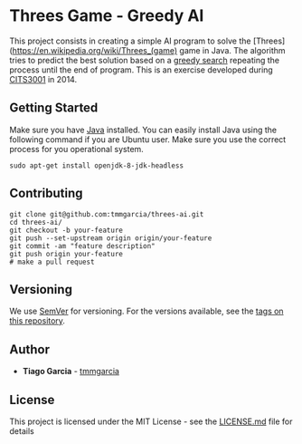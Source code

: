 # Threes Game - Greedy AI

This project consists in creating a simple AI program to solve the [Threes](https://en.wikipedia.org/wiki/Threes_(game) game in Java. The algorithm tries to predict the best solution based on a [greedy search](https://en.wikipedia.org/wiki/Greedy_algorithm) repeating the process until the end of program. This is an exercise developed during [CITS3001](http://teaching.csse.uwa.edu.au/units/CITS3001/) in 2014.


## Getting Started

Make sure you have [Java](https://go.java/developer-opportunities/index.html) installed. You can easily install Java using the following command if you are Ubuntu user. Make sure you use the correct process for you operational system.

```
sudo apt-get install openjdk-8-jdk-headless
```

## Contributing

```
git clone git@github.com:tmmgarcia/threes-ai.git
cd threes-ai/
git checkout -b your-feature
git push --set-upstream origin origin/your-feature
git commit -am "feature description"
git push origin your-feature   
# make a pull request
```

## Versioning

We use [SemVer](http://semver.org/) for versioning. For the versions available, see the [tags on this repository](https://github.com/tmmgarcia/threes-ai/tags).

## Author

* **Tiago Garcia** - [tmmgarcia](https://github.com/tmmgarcia)

## License

This project is licensed under the MIT License - see the [LICENSE.md](LICENSE.md) file for details
